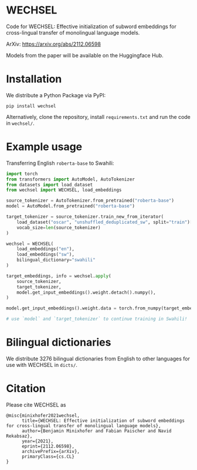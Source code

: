 # WECHSEL
Code for WECHSEL: Effective initialization of subword embeddings for cross-lingual transfer of monolingual language models.

ArXiv: https://arxiv.org/abs/2112.06598

Models from the paper will be available on the Huggingface Hub.

# Installation

We distribute a Python Package via PyPI:

```
pip install wechsel
```

Alternatively, clone the repository, install `requirements.txt` and run the code in `wechsel/`.

# Example usage

Transferring English `roberta-base` to Swahili:

```python
import torch
from transformers import AutoModel, AutoTokenizer
from datasets import load_dataset
from wechsel import WECHSEL, load_embeddings

source_tokenizer = AutoTokenizer.from_pretrained("roberta-base")
model = AutoModel.from_pretrained("roberta-base")

target_tokenizer = source_tokenizer.train_new_from_iterator(
    load_dataset("oscar", "unshuffled_deduplicated_sw", split="train")["text"],
    vocab_size=len(source_tokenizer)
)

wechsel = WECHSEL(
    load_embeddings("en"),
    load_embeddings("sw"),
    bilingual_dictionary="swahili"
)

target_embeddings, info = wechsel.apply(
    source_tokenizer,
    target_tokenizer,
    model.get_input_embeddings().weight.detach().numpy(),
)

model.get_input_embeddings().weight.data = torch.from_numpy(target_embeddings)

# use `model` and `target_tokenizer` to continue training in Swahili!
```

# Bilingual dictionaries

We distribute 3276 bilingual dictionaries from English to other languages for use with WECHSEL in `dicts/`.

# Citation

Please cite WECHSEL as

```
@misc{minixhofer2021wechsel,
      title={WECHSEL: Effective initialization of subword embeddings for cross-lingual transfer of monolingual language models}, 
      author={Benjamin Minixhofer and Fabian Paischer and Navid Rekabsaz},
      year={2021},
      eprint={2112.06598},
      archivePrefix={arXiv},
      primaryClass={cs.CL}
}
```